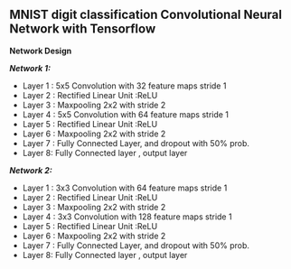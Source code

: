 
MNIST digit classification Convolutional Neural Network with Tensorflow
-----------------------------------------------------------------------


**Network Design**

***Network 1:*** 

 -  Layer 1 : 5x5 Convolution with 32 feature maps stride 1 
 - Layer 2 : Rectified Linear Unit :ReLU 
 - Layer 3 : Maxpooling 2x2 with stride 2 
 - Layer 4 : 5x5 Convolution with 64 feature maps stride 1 
 - Layer 5 : Rectified Linear Unit :ReLU  
 - Layer 6 : Maxpooling 2x2 with stride 2  
 - Layer 7 : Fully Connected Layer, and dropout with 50% prob.  
 - Layer 8: Fully Connected layer , output layer   

***Network 2:***
 
 - Layer 1 : 3x3 Convolution with 64 feature maps stride 1 
 - Layer 2 : Rectified Linear Unit :ReLU  
 - Layer 3 : Maxpooling 2x2 with stride 2  
 - Layer 4 : 3x3 Convolution with 128 feature maps stride 1  
 - Layer 5 : Rectified Linear Unit :ReLU  
 - Layer 6 : Maxpooling 2x2 with stride 2  
 - Layer 7 : Fully Connected Layer, and dropout with 50% prob.  
 - Layer 8: Fully Connected layer , output layer
